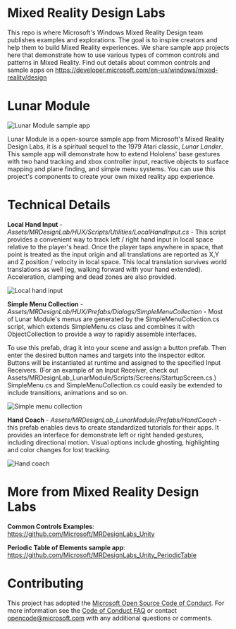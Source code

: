 # Mixed Reality Design Labs

This repo is where Microsoft's Windows Mixed Reality Design team publishes examples and explorations. The goal is to inspire creators and help them to build Mixed Reality experiences. We share sample app projects here that demonstrate how to use various types of common controls and patterns in Mixed Reality. Find out details about common controls and sample apps on https://developer.microsoft.com/en-us/windows/mixed-reality/design


# Lunar Module

<img src="https://github.com/Microsoft/MRDesignLabs_Unity_LunarModule/blob/master/External/ReadMeImages/LM_hero.jpg" alt="Lunar Module sample app">


Lunar Module is a open-source sample app from Microsoft's Mixed Reality Design Labs, it is a spiritual sequel to the 1979 Atari classic, *Lunar Lander*. This sample app will demonstrate how to extend Hololens' base gestures with two hand tracking and xbox controller input, reactive objects to surface mapping and plane finding, and simple menu systems. You can use this project's components to create your own mixed reality app experience. 

# Technical Details

**Local Hand Input** - *Assets/MRDesignLab/HUX/Scripts/Utilities/LocalHandInput.cs* - This script provides a convenient way to track left / right hand input in local space relative to the player's head. Once the player taps anywhere in space, that point is treated as the input origin and all translations are reported as X,Y and Z position / velocity in local space. This local translation survives world translations as well (eg, walking forward with your hand extended). Acceleration, clamping and dead zones are also provided.

<img src="https://github.com/Microsoft/MRDesignLabs_Unity_LunarModule/blob/master/External/ReadMeImages/LM_LocalHandInput.PNG" alt="Local hand input">

**Simple Menu Collection** - *Assets/MRDesignLab/HUX/Prefabs/Dialogs/SimpleMenuCollection* - Most of Lunar Module's menus are generated by the SimpleMenuCollection.cs script, which extends SimpleMenu.cs class and combines it with ObjectCollection to provide a way to rapidly assemble interfaces.

To use this prefab, drag it into your scene and assign a button prefab. Then enter the desired button names and targets into the inspector editor. Buttons will be instantiated at runtime and assigned to the specified Input Receivers. (For an example of an Input Receiver, check out Assets/MRDesignLab_LunarModule/Scripts/Screens/StartupScreen.cs.) SimpleMenu.cs and SimpleMenuCollection.cs could easily be extended to include transitions, animations and so on.

<img src="https://github.com/Microsoft/MRDesignLabs_Unity_LunarModule/blob/master/External/ReadMeImages/LM_SimpleMenuCollection.PNG" alt="Simple menu collection">

**Hand Coach** - *Assets/MRDesignLab_LunarModule/Prefabs/HandCoach* - this prefab enables devs to create standardized tutorials for their apps. It provides an interface for demonstrate left or right handed gestures, including directional motion. Visual options include ghosting, highlighting and color changes for lost tracking.

<img src="https://github.com/Microsoft/MRDesignLabs_Unity_LunarModule/blob/master/External/ReadMeImages/LM_HandCoach.PNG" alt="Hand coach">

# More from Mixed Reality Design Labs #

**Common Controls Examples**: https://github.com/Microsoft/MRDesignLabs_Unity

**Periodic Table of Elements sample app**: https://github.com/Microsoft/MRDesignLabs_Unity_PeriodicTable

# Contributing
This project has adopted the [Microsoft Open Source Code of Conduct](https://opensource.microsoft.com/codeofconduct/). For more information see the [Code of Conduct FAQ](https://opensource.microsoft.com/codeofconduct/faq/) or contact [opencode@microsoft.com](mailto:opencode@microsoft.com) with any additional questions or comments.
